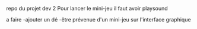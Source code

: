 repo du projet dev 2
Pour lancer le mini-jeu il faut avoir playsound 


a faire 
-ajouter un dé
-être prévenue d'un mini-jeu sur l'interface graphique
